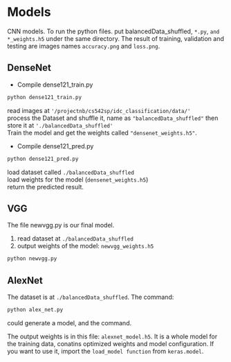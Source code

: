 # Models
CNN models.
To run the python files. put balancedData_shuffled, ```*.py```, ```and *_weights.h5``` under the same directory.
The result of training, validation and testing are images names ```accuracy.png``` and ```loss.png```.
   
## DenseNet
* Compile dense121_train.py
```python
python dense121_train.py
```
  read images at ```'/projectnb/cs542sp/idc_classification/data/'```   
  process the Dataset and shuffle it, name as ```"balancedData_shuffled"``` then store it at ```'./balancedData_shuffled'```   
  Train the model and get the weights called ```"densenet_weights.h5"```.   
* Compile dense121_pred.py
```python
python dense121_pred.py
```
  load dataset called ```./balancedData_shuffled```   
  load weights for the model (```densenet_weights.h5```)   
  return the predicted result.
   
## VGG
  The file newvgg.py is our final model.
  1. read dataset at ```./balancedData_shuffled```
  2. output weights of the model: ```newvgg_weights.h5```
```python
python newvgg.py
```
   
## AlexNet
  The dataset is at ```./balancedData_shuffled```.
  The command:
```python
python alex_net.py
```
  could generate a model, and the command.
  
  The output weights is in this file: ```alexnet_model.h5```. It is a whole model for the training data, conatins optimized weights and model configuration. If you want to use it, import the ```load_model function``` from ```keras.model```.

